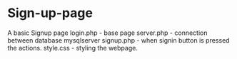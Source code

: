 # Sign-up-page

A basic Signup page 
 login.php - base page 
 server.php - connection between database mysqlserver 
 signup.php - when signin button is pressed the actions.
 style.css - styling the webpage.

